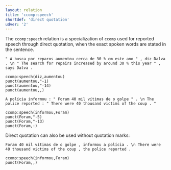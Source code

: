 ```yaml
---
layout: relation
title: 'ccomp:speech'
shortdef: 'direct quotation'
udver: '2'
---
```


The `ccomp:speech` relation is a specialization of `ccomp` used for reported speech through direct quotation, when the exact spoken words are stated in the sentence.

~~~ sdparse
" A busca por reparos aumentou cerca de 30 % em este ano " , diz Dalva . \n " The search for repairs increased by around 30 % this year " , says Dalva .

ccomp:speech(diz,aumentou)
punct(aumentou,"-1)
punct(aumentou,"-14)
punct(aumentou,,)
~~~

~~~ sdparse
A polícia informou : " Foram 40 mil vítimas de o golpe " . \n The police reported : " There were 40 thousand victims of the coup . "

ccomp:speech(informou,Foram)
punct(Foram,"-5)
punct(Foram,"-13)
punct(Foram,:)
~~~

Direct quotation can also be used without quotation marks:

~~~ sdparse
Foram 40 mil vítimas de o golpe , informou a polícia . \n There were 40 thousand victims of the coup , the police reported .

ccomp:speech(informou,Foram)
punct(Foram,,)
~~~
